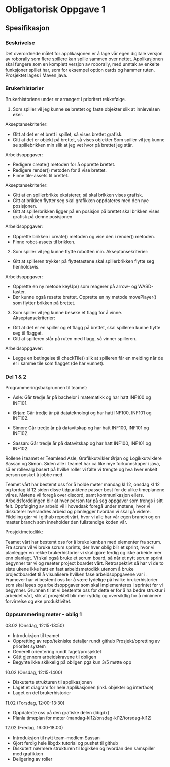 # Obligatorisk Oppgave 1


## Spesifikasjon
### Beskrivelse

Det overordnede målet for applikasjonen er å lage vår egen digitale versjon av roborally som flere spillere
kan spille sammen over nettet. Applikasjonen skal fungere som en komplett versjon av roborally, med unntak
av enkelte funksjoner spillet har, som for eksempel option cards og hammer ruten. Prosjektet lages
i Maven java.


### Brukerhistorier

Brukerhistoriene under er arrangert i prioritert rekkefølge.

1) Som spiller vil jeg kunne se brettet og faste objekter slik at innlevelsen øker.  

  Akseptansekriterier:
- Gitt at det er et brett i spillet, så vises brettet grafisk.
- Gitt at det er objekt på brettet, så vises objekter
Som spiller vil jeg kunne se spillebrikken min slik at jeg vet hvor på brettet jeg står. 
  
Arbeidsoppgaver:

- Redigere create() metoden for å opprette brettet.
- Redigere render() metoden for å vise brettet.
- Finne tile-assets til brettet.
        
Akseptansekriterier:
- Gitt at en spillerbrikke eksisterer, så skal brikken vises grafisk.
- Gitt at brikken flytter seg skal grafikken oppdateres med den nye posisjonen.
- Gitt at spillerbrikken ligger på en posisjon på brettet skal brikken 
  vises grafisk på denne posisjonen
  
Arbeidsoppgaver:

- Opprette brikken i create() metoden og vise den i render() metoden.
- Finne robot-assets til brikken.

2) Som spiller vil jeg kunne flytte robotten min.
        Akseptansekriterier:
- Gitt at spilleren trykker på flyttetastene skal spillerbrikken flytte seg henholdsvis.

Arbeidsoppgaver:

- Opprette en ny metode keyUp() som reagerer på arrow- og WASD-taster.
- Bør kunne også resette brettet. Opprette en ny metode movePlayer() som
flytter brikken på brettet.

3) Som spiller vil jeg kunne besøke et flagg for å vinne.
        Akseptansekriterier:
- Gitt at det er en spiller og et flagg på brettet, skal spilleren kunne flytte seg til flagget.
- Gitt at spilleren står på ruten med flagg, så vinner spilleren.

Arbeidsoppgaver:

- Legge en betingelse til checkTile() slik at spilleren får en melding
når de er i samme tile som flagget (de har vunnet).

### Del 1 & 2
Programmeringsbakgrunnen til teamet:

- Asle: Går tredje år på bachelor i matematikk og har hatt INF100 og INF101.

- Ørjan: Går tredje år på datateknologi og har hatt INF100, INF101 og INF102.

- Simon: Går tredje år på datavitskap og har hatt INF100, INF101 og INF102.

- Sassan: Går tredje år på datavitskap og har hatt INF100, INF101 og INF102.

Rollene i teamet er Teamlead Asle, Grafikkutvikler Ørjan og Logikkutviklere Sassan og Simon. Siden alle i teamet 
har ca like mye forkunnskaper i java, så er rollevalg basert på hvilke roller vi følte vi trengte 
og hva hver enkelt person ønsket å jobbe med. 

Teamet vårt har bestemt oss for å holde møter mandag kl 12, onsdag kl 12 og tordag kl 12
siden disse tidpunktene passer best for de ulike timeplanene våres. Møtene  vil foregå over discord,
samt kommunikasjon ellers. Arbeidsfordelingen blir at hver person tar på seg oppgaver som trengs i sitt felt.
Oppfølging av arbeid vil i hovedsak foregå under
møtene, hvor vi diskuterer hverandres arbeid og planlegger hvordan vi skal gå videre.
Fildeling gjør vi i github repoet vårt, hvor vi alle har vår egen branch og en master branch som inneholder
den fullstendige koden vår.

Prosjektmetodikk:


Teamet vårt har bestemt oss for å bruke kanban med elementer fra scrum. Fra scrum vil vi bruke scrum sprints, der
hver oblig blir et sprint, hvor vi planlegger en rekke brukerhistorier vi skal gjøre ferdig og ikke arbeide mer enn planlagt.
Vi skal også bruke et scrum board, så når et nytt scrum sprint begynner tar vi og reseter project boardet vårt.
Retrospektivt så har vi de to siste ukene ikke hatt en fast arbeidsmetodikk utenom å bruke projectboardet
til å visualisere hvilken fase arbeidsoppgavene var i. Framover har vi bestemt oss for å være tydelige på hvilke
brukerhistorier som skal løses og arbeidsoppgaver som skal implementeres i sprintet før vi begynner. Grunnen til
at vi bestemte oss for dette er for å ha bedre struktur i arbeidet vårt, slik at prosjektet blir mer ryddig og oversiktlig
for å minimere forvirrelse og øke produktivitet.

### Oppsummering møter - oblig 1

03.02 (Onsdag, 12:15-13:50)
- Introduksjon til teamet
- Oppretting av repo/tekniske detaljer rundt github
Prosjekt/opretting av prioritet system
- Generell orientering rundt faget/prosjektet
- Gått gjennom arbeidskravene til obligen
- Begynte ikke skikkelig på obligen pga kun 3/5 møtte opp

10.02 (Onsdag, 12:15-1400)
- Diskuterte strukturen til applikasjonen
- Laget et diagram for hele applikasjonen (inkl. objekter og interface)
- Laget en del brukerhistorier

11.02 (Torsdag, 12:00-13:30)
- Oppdaterte oss på den grafiske delen (libgdx)
- Planla timeplan for møter (mandag-kl12/onsdag-kl12/torsdag-kl12)

12.02 (Fredag, 16:00-18:00)
- Introduksjon til nytt team-medlem Sassan
- Gjort ferdig hele libgdx tutorial og pushet til github
- Diskutert nærmere strukturen til logikken og hvordan
den samspiller med grafikken
- Deligering av roller
